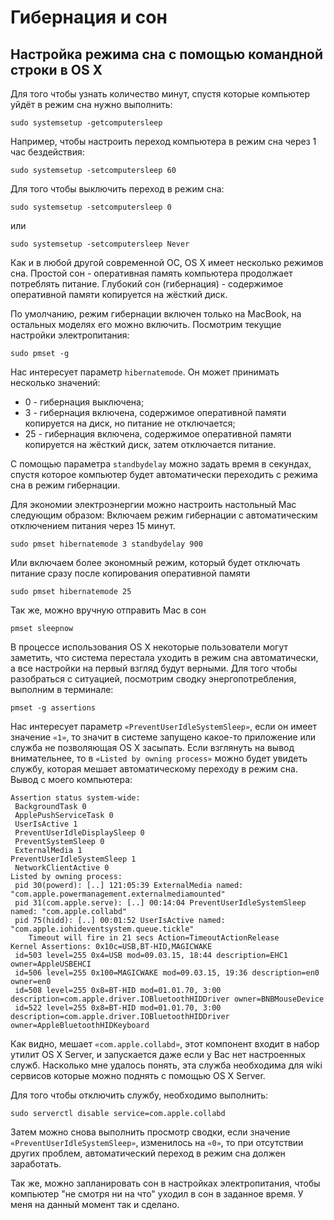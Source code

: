 # Гибернация и сон

## Настройка режима сна с помощью командной строки в OS X

Для того чтобы узнать количество минут, спустя которые компьютер уйдёт в режим сна нужно выполнить:

```
sudo systemsetup -getcomputersleep
```

Например, чтобы настроить переход компьютера в режим сна через 1 час бездействия:

```
sudo systemsetup -setcomputersleep 60
```

Для того чтобы выключить переход в режим сна:

```
sudo systemsetup -setcomputersleep 0
```

или

```
sudo systemsetup -setcomputersleep Never
```

Как и в любой другой современной ОС, OS X имеет несколько режимов сна. Простой сон - оперативная память компьютера продолжает потреблять питание. Глубокий сон (гибернация) - содержимое оперативной памяти копируется на жёсткий диск.

По умолчанию, режим гибернации включен только на MacBook, на остальных моделях его можно включить. Посмотрим текущие настройки электропитания:

```
sudo pmset -g
```

Нас интересует параметр `hibernatemode`. Он может принимать несколько значений:

* 0 - гибернация выключена;
* 3 - гибернация включена, содержимое оперативной памяти копируется на диск, но питание не отключается;
* 25 - гибернация включена, содержимое оперативной памяти копируется на жёсткий диск, затем отключается питание.

С помощью параметра `standbydelay` можно задать время в секундах, спустя которое компьютер будет автоматически переходить с режима сна в режим гибернации.

Для экономии электроэнергии можно настроить настольный Mac следующим образом: Включаем режим гибернации с автоматическим отключением питания через 15 минут.

```
sudo pmset hibernatemode 3 standbydelay 900
```

Или включаем более экономный режим, который будет отключать питание сразу после копирования оперативной памяти

```
sudo pmset hibernatemode 25
```

Так же, можно вручную отправить Mac в сон

```
pmset sleepnow
```

В процессе использования OS X некоторые пользователи могут заметить, что система перестала уходить в режим сна автоматически, а все настройки на первый взгляд будут верными. Для того чтобы разобраться с ситуацией, посмотрим сводку энергопотребления, выполним в терминале:

```
pmset -g assertions
```

Нас интересует параметр `«PreventUserIdleSystemSleep»`, если он имеет значение `«1»`, то значит в системе запущено какое-то приложение или служба не позволяющая OS X засыпать. Если взглянуть на вывод внимательнее, то в `«Listed by owning process»` можно будет увидеть службу, которая мешает автоматическому переходу в режим сна. Вывод с моего компьютера:

```
Assertion status system-wide:
 BackgroundTask 0
 ApplePushServiceTask 0
 UserIsActive 1
 PreventUserIdleDisplaySleep 0
 PreventSystemSleep 0
 ExternalMedia 1
PreventUserIdleSystemSleep 1
 NetworkClientActive 0
Listed by owning process:
 pid 30(powerd): [..] 121:05:39 ExternalMedia named: "com.apple.powermanagement.externalmediamounted" 
 pid 31(com.apple.serve): [..] 00:14:04 PreventUserIdleSystemSleep named: "com.apple.collabd" 
 pid 75(hidd): [..] 00:01:52 UserIsActive named: "com.apple.iohideventsystem.queue.tickle" 
	Timeout will fire in 21 secs Action=TimeoutActionRelease
Kernel Assertions: 0x10c=USB,BT-HID,MAGICWAKE
 id=503 level=255 0x4=USB mod=09.03.15, 18:44 description=EHC1 owner=AppleUSBEHCI
 id=506 level=255 0x100=MAGICWAKE mod=09.03.15, 19:36 description=en0 owner=en0
 id=508 level=255 0x8=BT-HID mod=01.01.70, 3:00 description=com.apple.driver.IOBluetoothHIDDriver owner=BNBMouseDevice
 id=522 level=255 0x8=BT-HID mod=01.01.70, 3:00 description=com.apple.driver.IOBluetoothHIDDriver owner=AppleBluetoothHIDKeyboard
```

Как видно, мешает `«com.apple.collabd»`, этот компонент входит в набор утилит OS X Server, и запускается даже если у Вас нет настроенных служб. Насколько мне удалось понять, эта служба необходима для wiki сервисов которые можно поднять с помощью OS X Server.

Для того чтобы отключить службу, необходимо выполнить:

```
sudo serverctl disable service=com.apple.collabd
```

Затем можно снова выполнить просмотр сводки, если значение `«PreventUserIdleSystemSleep»`, изменилось на `«0»`, то при отсутствии других проблем, автоматический переход в режим сна должен заработать.

Так же, можно запланировать сон в настройках электропитания, чтобы компьютер "не смотря ни на что" уходил в сон в заданное время. У меня на данный момент так и сделано.